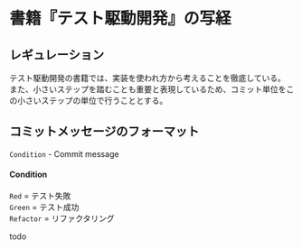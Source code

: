 # 書籍『テスト駆動開発』の写経

## レギュレーション
テスト駆動開発の書籍では、実装を使われ方から考えることを徹底している。  
また、小さいステップを踏むことも重要と表現しているため、コミット単位をこの小さいステップの単位で行うこととする。 　

## コミットメッセージのフォーマット
`Condition` - Commit message 

#### Condition
`Red` = テスト失敗  
`Green` = テスト成功  
`Refactor` = リファクタリング


todo
